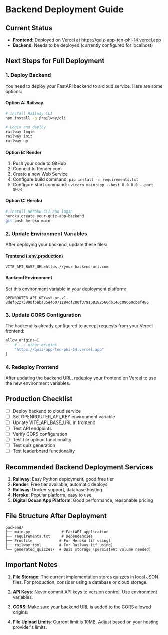 # Backend Deployment Guide

## Current Status
- **Frontend**: Deployed on Vercel at https://quiz-app-ten-phi-14.vercel.app
- **Backend**: Needs to be deployed (currently configured for localhost)

## Next Steps for Full Deployment

### 1. Deploy Backend
You need to deploy your FastAPI backend to a cloud service. Here are some options:

#### Option A: Railway
```bash
# Install Railway CLI
npm install -g @railway/cli

# Login and deploy
railway login
railway init
railway up
```

#### Option B: Render
1. Push your code to GitHub
2. Connect to Render.com
3. Create a new Web Service
4. Configure build command: `pip install -r requirements.txt`
5. Configure start command: `uvicorn main:app --host 0.0.0.0 --port $PORT`

#### Option C: Heroku
```bash
# Install Heroku CLI and login
heroku create your-quiz-app-backend
git push heroku main
```

### 2. Update Environment Variables

After deploying your backend, update these files:

#### Frontend (.env.production)
```env
VITE_API_BASE_URL=https://your-backend-url.com
```

#### Backend Environment
Set this environment variable in your deployment platform:
```env
OPENROUTER_API_KEY=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
```

### 3. Update CORS Configuration
The backend is already configured to accept requests from your Vercel frontend:
```python
allow_origins=[
    # ... other origins
    "https://quiz-app-ten-phi-14.vercel.app"
]
```

### 4. Redeploy Frontend
After updating the backend URL, redeploy your frontend on Vercel to use the new environment variables.

## Production Checklist

- [ ] Deploy backend to cloud service
- [ ] Set OPENROUTER_API_KEY environment variable
- [ ] Update VITE_API_BASE_URL in frontend
- [ ] Test API endpoints
- [ ] Verify CORS configuration
- [ ] Test file upload functionality
- [ ] Test quiz generation
- [ ] Test leaderboard functionality

## Recommended Backend Deployment Services

1. **Railway**: Easy Python deployment, good free tier
2. **Render**: Free tier available, automatic deploys
3. **Railway**: Docker support, database hosting
4. **Heroku**: Popular platform, easy to use
5. **Digital Ocean App Platform**: Good performance, reasonable pricing

## File Structure After Deployment
```
backend/
├── main.py              # FastAPI application
├── requirements.txt     # Dependencies
├── Procfile            # For Heroku (if using)
├── railway.toml        # For Railway (if using)
└── generated_quizzes/  # Quiz storage (persistent volume needed)
```

## Important Notes

1. **File Storage**: The current implementation stores quizzes in local JSON files. For production, consider using a database or cloud storage.

2. **API Keys**: Never commit API keys to version control. Use environment variables.

3. **CORS**: Make sure your backend URL is added to the CORS allowed origins.

4. **File Upload Limits**: Current limit is 10MB. Adjust based on your hosting provider's limits.
